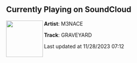 ## Currently Playing on SoundCloud

[<img align="left" width="100" src="https://i1.sndcdn.com/artworks-qQtUNlpmv7kVzhdz-MF3mgw-t500x500.jpg">](https://soundcloud.com/m3nacemusic/graveyard)

**Artist**: M3NACE 

**Track**: GRAVEYARD

Last updated at 11/28/2023 07:12
